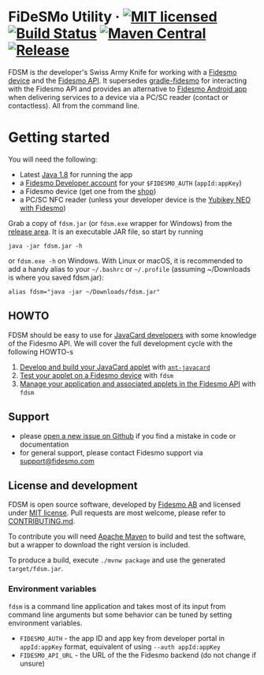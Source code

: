 # FiDeSMo Utility · [![MIT licensed](https://img.shields.io/badge/license-MIT-blue.svg)](https://github.com/fidesmo/fdsm/blob/master/LICENSE) [![Build Status](https://github.com/fidesmo/fdsm/workflows/Continuous%20Integration/badge.svg?branch=master)](https://github.com/fidesmo/fdsm/actions) [![Maven Central](https://maven-badges.herokuapp.com/maven-central/com.fidesmo/fdsm/badge.svg)](https://mvnrepository.com/artifact/com.fidesmo/fdsm) [![Release](	https://img.shields.io/github/release/fidesmo/fdsm/all.svg)](https://github.com/fidesmo/fdsm/releases)

FDSM is _the_ developer's Swiss Army Knife for working with a [Fidesmo device](https://www.fidesmo.com/fidesmo/devices/) and the [Fidesmo API](https://developer.fidesmo.com/api). It supersedes [gradle-fidesmo](https://github.com/fidesmo/gradle-fidesmo) for interacting with the Fidesmo API and provides an alternative to [Fidesmo Android app](https://play.google.com/store/apps/details?id=com.fidesmo.sec.android) when delivering services to a device via a PC/SC reader (contact or contactless). All from the command line.

# Getting started

You will need the following:
- Latest [Java 1.8](http://www.oracle.com/technetwork/java/javase/downloads/jre8-downloads-2133155.html) for running the app
- a [Fidesmo Developer account](https://developer.fidesmo.com) for your `$FIDESMO_AUTH` (`appId:appKey`)
- a Fidesmo device (get one from the [shop](http://shop.fidesmo.com))
- a PC/SC NFC reader (unless your developer device is the [Yubikey NEO with Fidesmo](http://shop.fidesmo.com/product/yubikey-neo-with-fidesmo))

Grab a copy of `fdsm.jar` (or `fdsm.exe` wrapper for Windows) from the [release area](https://github.com/fidesmo/fdsm/releases). It is an executable JAR file, so start by running

    java -jar fdsm.jar -h

or `fdsm.exe -h` on Windows. With Linux or macOS, it is recommended to add a handy alias to your `~/.bashrc` or `~/.profile` (assuming ~/Downloads is where you saved fdsm.jar):

    alias fdsm="java -jar ~/Downloads/fdsm.jar"


## HOWTO
FDSM should be easy to use for [JavaCard developers](https://developer.fidesmo.com/fidesmo-for-card-developers) with some knowledge of the Fidesmo API. We will cover the full development cycle with the following HOWTO-s

 1. [Develop and build your JavaCard applet](https://github.com/fidesmo/fdsm/wiki/Applet-Development) with [`ant-javacard`](https://github.com/martinpaljak/ant-javacard)
 2. [Test your applet on a Fidesmo device](https://github.com/fidesmo/fdsm/wiki/Install-and-Personalize) with `fdsm`
 3. [Manage your application and associated applets in the Fidesmo API](https://github.com/fidesmo/fdsm/wiki/Applet-Management) with `fdsm`


## Support
 - please [open a new issue on Github](https://github.com/fidesmo/fdsm/issues/new) if you find a mistake in code or documentation
 - for general support, please contact Fidesmo support via support@fidesmo.com

## License and development
FDSM is open source software, developed by [Fidesmo AB](https://www.fidesmo.com) and licensed under [MIT license](https://github.com/fidesmo/fdsm/blob/master/LICENSE). Pull requests are most welcome, please refer to [CONTRIBUTING.md](https://github.com/fidesmo/fdsm/blob/master/CONTRIBUTING.md).

To contribute you will need [Apache Maven](https://maven.apache.org) to build and test the
software, but a wrapper to download the right version is included.

To produce a build, execute `./mvnw package` and use the generated `target/fdsm.jar`.

### Environment variables
`fdsm` is a command line application and takes most of its input from
command line arguments but some behavior can be tuned by setting environment
variables.

- `FIDESMO_AUTH` - the app ID and app key from developer portal in `appId:appKey` format, equivalent of using `--auth appId:appKey`
- `FIDESMO_API_URL` - the URL of the the Fidesmo backend (do not change if unsure)
